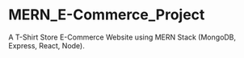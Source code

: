 # MERN_E-Commerce_Project
A T-Shirt Store E-Commerce Website using MERN Stack (MongoDB, Express, React, Node).
